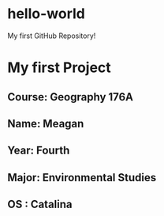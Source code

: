# hello-world
My first GitHub Repository!
# My first Project
## **Course**: Geography 176A
## **Name**: Meagan
## **Year**: Fourth
## **Major**: Environmental Studies
## **OS** : Catalina
